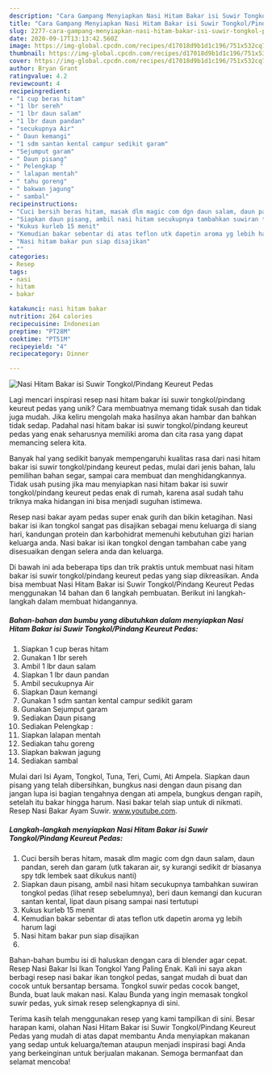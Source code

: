 ```yaml
---
description: "Cara Gampang Menyiapkan Nasi Hitam Bakar isi Suwir Tongkol/Pindang Keureut Pedas Anti Gagal"
title: "Cara Gampang Menyiapkan Nasi Hitam Bakar isi Suwir Tongkol/Pindang Keureut Pedas Anti Gagal"
slug: 2277-cara-gampang-menyiapkan-nasi-hitam-bakar-isi-suwir-tongkol-pindang-keureut-pedas-anti-gagal
date: 2020-09-17T13:13:42.560Z
image: https://img-global.cpcdn.com/recipes/d17018d9b1d1c196/751x532cq70/nasi-hitam-bakar-isi-suwir-tongkolpindang-keureut-pedas-foto-resep-utama.jpg
thumbnail: https://img-global.cpcdn.com/recipes/d17018d9b1d1c196/751x532cq70/nasi-hitam-bakar-isi-suwir-tongkolpindang-keureut-pedas-foto-resep-utama.jpg
cover: https://img-global.cpcdn.com/recipes/d17018d9b1d1c196/751x532cq70/nasi-hitam-bakar-isi-suwir-tongkolpindang-keureut-pedas-foto-resep-utama.jpg
author: Bryan Grant
ratingvalue: 4.2
reviewcount: 4
recipeingredient:
- "1 cup beras hitam"
- "1 lbr sereh"
- "1 lbr daun salam"
- "1 lbr daun pandan"
- "secukupnya Air"
- " Daun kemangi"
- "1 sdm santan kental campur sedikit garam"
- "Sejumput garam"
- " Daun pisang"
- " Pelengkap "
- " lalapan mentah"
- " tahu goreng"
- " bakwan jagung"
- " sambal"
recipeinstructions:
- "Cuci bersih beras hitam, masak dlm magic com dgn daun salam, daun pandan, sereh dan garam (utk takaran air, sy kurangi sedikit dr biasanya spy tdk lembek saat dikukus nanti)"
- "Siapkan daun pisang, ambil nasi hitam secukupnya tambahkan suwiran tongkol pedas (lihat resep sebelumnya), beri daun kemangi dan kucuran santan kental, lipat daun pisang sampai nasi tertutupi"
- "Kukus kurleb 15 menit"
- "Kemudian bakar sebentar di atas teflon utk dapetin aroma yg lebih harum lagi"
- "Nasi hitam bakar pun siap disajikan"
- ""
categories:
- Resep
tags:
- nasi
- hitam
- bakar

katakunci: nasi hitam bakar 
nutrition: 264 calories
recipecuisine: Indonesian
preptime: "PT28M"
cooktime: "PT51M"
recipeyield: "4"
recipecategory: Dinner

---
```



![Nasi Hitam Bakar isi Suwir Tongkol/Pindang Keureut Pedas](https://img-global.cpcdn.com/recipes/d17018d9b1d1c196/751x532cq70/nasi-hitam-bakar-isi-suwir-tongkolpindang-keureut-pedas-foto-resep-utama.jpg)

Lagi mencari inspirasi resep nasi hitam bakar isi suwir tongkol/pindang keureut pedas yang unik? Cara membuatnya memang tidak susah dan tidak juga mudah. Jika keliru mengolah maka hasilnya akan hambar dan bahkan tidak sedap. Padahal nasi hitam bakar isi suwir tongkol/pindang keureut pedas yang enak seharusnya memiliki aroma dan cita rasa yang dapat memancing selera kita.

Banyak hal yang sedikit banyak mempengaruhi kualitas rasa dari nasi hitam bakar isi suwir tongkol/pindang keureut pedas, mulai dari jenis bahan, lalu pemilihan bahan segar, sampai cara membuat dan menghidangkannya. Tidak usah pusing jika mau menyiapkan nasi hitam bakar isi suwir tongkol/pindang keureut pedas enak di rumah, karena asal sudah tahu triknya maka hidangan ini bisa menjadi suguhan istimewa.

Resep nasi bakar ayam pedas super enak gurih dan bikin ketagihan. Nasi bakar isi ikan tongkol sangat pas disajikan sebagai menu keluarga di siang hari, kandungan protein dan karbohidrat memenuhi kebutuhan gizi harian keluarga anda. Nasi bakar isi ikan tongkol dengan tambahan cabe yang disesuaikan dengan selera anda dan keluarga.


Di bawah ini ada beberapa tips dan trik praktis untuk membuat nasi hitam bakar isi suwir tongkol/pindang keureut pedas yang siap dikreasikan. Anda bisa membuat Nasi Hitam Bakar isi Suwir Tongkol/Pindang Keureut Pedas menggunakan 14 bahan dan 6 langkah pembuatan. Berikut ini langkah-langkah dalam membuat hidangannya.

<!--inarticleads1-->

##### Bahan-bahan dan bumbu yang dibutuhkan dalam menyiapkan Nasi Hitam Bakar isi Suwir Tongkol/Pindang Keureut Pedas:

1. Siapkan 1 cup beras hitam
1. Gunakan 1 lbr sereh
1. Ambil 1 lbr daun salam
1. Siapkan 1 lbr daun pandan
1. Ambil secukupnya Air
1. Siapkan  Daun kemangi
1. Gunakan 1 sdm santan kental campur sedikit garam
1. Gunakan Sejumput garam
1. Sediakan  Daun pisang
1. Sediakan  Pelengkap :
1. Siapkan  lalapan mentah
1. Sediakan  tahu goreng
1. Siapkan  bakwan jagung
1. Sediakan  sambal


Mulai dari Isi Ayam, Tongkol, Tuna, Teri, Cumi, Ati Ampela. Siapkan daun pisang yang telah dibersihkan, bungkus nasi dengan daun pisang dan jangan lupa isi bagian tengahnya dengan ati ampela, bungkus dengan rapih, setelah itu bakar hingga harum. Nasi bakar telah siap untuk di nikmati. Resep Nasi Bakar Ayam Suwir. www.youtube.com. 

<!--inarticleads2-->

##### Langkah-langkah menyiapkan Nasi Hitam Bakar isi Suwir Tongkol/Pindang Keureut Pedas:

1. Cuci bersih beras hitam, masak dlm magic com dgn daun salam, daun pandan, sereh dan garam (utk takaran air, sy kurangi sedikit dr biasanya spy tdk lembek saat dikukus nanti)
1. Siapkan daun pisang, ambil nasi hitam secukupnya tambahkan suwiran tongkol pedas (lihat resep sebelumnya), beri daun kemangi dan kucuran santan kental, lipat daun pisang sampai nasi tertutupi
1. Kukus kurleb 15 menit
1. Kemudian bakar sebentar di atas teflon utk dapetin aroma yg lebih harum lagi
1. Nasi hitam bakar pun siap disajikan
1. 


Bahan-bahan bumbu isi di haluskan dengan cara di blender agar cepat. Resep Nasi Bakar Isi Ikan Tongkol Yang Paling Enak. Kali ini saya akan berbagi resep nasi bakar ikan tongkol pedas, sangat mudah di buat dan cocok untuk bersantap bersama. Tongkol suwir pedas cocok banget, Bunda, buat lauk makan nasi. Kalau Bunda yang ingin memasak tongkol suwir pedas, yuk simak resep selengkapnya di sini. 

Terima kasih telah menggunakan resep yang kami tampilkan di sini. Besar harapan kami, olahan Nasi Hitam Bakar isi Suwir Tongkol/Pindang Keureut Pedas yang mudah di atas dapat membantu Anda menyiapkan makanan yang sedap untuk keluarga/teman ataupun menjadi inspirasi bagi Anda yang berkeinginan untuk berjualan makanan. Semoga bermanfaat dan selamat mencoba!
